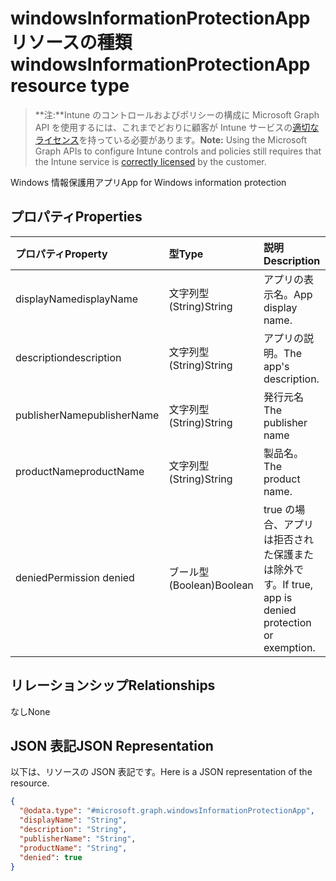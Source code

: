 # <a name="windowsinformationprotectionapp-resource-type"></a><span data-ttu-id="38ed9-101">windowsInformationProtectionApp リソースの種類</span><span class="sxs-lookup"><span data-stu-id="38ed9-101">windowsInformationProtectionApp resource type</span></span>

> <span data-ttu-id="38ed9-102">**注:**Intune のコントロールおよびポリシーの構成に Microsoft Graph API を使用するには、これまでどおりに顧客が Intune サービスの[適切なライセンス](https://go.microsoft.com/fwlink/?linkid=839381)を持っている必要があります。</span><span class="sxs-lookup"><span data-stu-id="38ed9-102">**Note:** Using the Microsoft Graph APIs to configure Intune controls and policies still requires that the Intune service is [correctly licensed](https://go.microsoft.com/fwlink/?linkid=839381) by the customer.</span></span>

<span data-ttu-id="38ed9-103">Windows 情報保護用アプリ</span><span class="sxs-lookup"><span data-stu-id="38ed9-103">App for Windows information protection</span></span>
## <a name="properties"></a><span data-ttu-id="38ed9-104">プロパティ</span><span class="sxs-lookup"><span data-stu-id="38ed9-104">Properties</span></span>
|<span data-ttu-id="38ed9-105">プロパティ</span><span class="sxs-lookup"><span data-stu-id="38ed9-105">Property</span></span>|<span data-ttu-id="38ed9-106">型</span><span class="sxs-lookup"><span data-stu-id="38ed9-106">Type</span></span>|<span data-ttu-id="38ed9-107">説明</span><span class="sxs-lookup"><span data-stu-id="38ed9-107">Description</span></span>|
|:---|:---|:---|
|<span data-ttu-id="38ed9-108">displayName</span><span class="sxs-lookup"><span data-stu-id="38ed9-108">displayName</span></span>|<span data-ttu-id="38ed9-109">文字列型 (String)</span><span class="sxs-lookup"><span data-stu-id="38ed9-109">String</span></span>|<span data-ttu-id="38ed9-110">アプリの表示名。</span><span class="sxs-lookup"><span data-stu-id="38ed9-110">App display name.</span></span>|
|<span data-ttu-id="38ed9-111">description</span><span class="sxs-lookup"><span data-stu-id="38ed9-111">description</span></span>|<span data-ttu-id="38ed9-112">文字列型 (String)</span><span class="sxs-lookup"><span data-stu-id="38ed9-112">String</span></span>|<span data-ttu-id="38ed9-113">アプリの説明。</span><span class="sxs-lookup"><span data-stu-id="38ed9-113">The app's description.</span></span>|
|<span data-ttu-id="38ed9-114">publisherName</span><span class="sxs-lookup"><span data-stu-id="38ed9-114">publisherName</span></span>|<span data-ttu-id="38ed9-115">文字列型 (String)</span><span class="sxs-lookup"><span data-stu-id="38ed9-115">String</span></span>|<span data-ttu-id="38ed9-116">発行元名</span><span class="sxs-lookup"><span data-stu-id="38ed9-116">The publisher name</span></span>|
|<span data-ttu-id="38ed9-117">productName</span><span class="sxs-lookup"><span data-stu-id="38ed9-117">productName</span></span>|<span data-ttu-id="38ed9-118">文字列型 (String)</span><span class="sxs-lookup"><span data-stu-id="38ed9-118">String</span></span>|<span data-ttu-id="38ed9-119">製品名。</span><span class="sxs-lookup"><span data-stu-id="38ed9-119">The product name.</span></span>|
|<span data-ttu-id="38ed9-120">denied</span><span class="sxs-lookup"><span data-stu-id="38ed9-120">Permission denied</span></span>|<span data-ttu-id="38ed9-121">ブール型 (Boolean)</span><span class="sxs-lookup"><span data-stu-id="38ed9-121">Boolean</span></span>|<span data-ttu-id="38ed9-122">true の場合、アプリは拒否された保護または除外です。</span><span class="sxs-lookup"><span data-stu-id="38ed9-122">If true, app is denied protection or exemption.</span></span>|

## <a name="relationships"></a><span data-ttu-id="38ed9-123">リレーションシップ</span><span class="sxs-lookup"><span data-stu-id="38ed9-123">Relationships</span></span>
<span data-ttu-id="38ed9-124">なし</span><span class="sxs-lookup"><span data-stu-id="38ed9-124">None</span></span>
## <a name="json-representation"></a><span data-ttu-id="38ed9-125">JSON 表記</span><span class="sxs-lookup"><span data-stu-id="38ed9-125">JSON Representation</span></span>
<span data-ttu-id="38ed9-126">以下は、リソースの JSON 表記です。</span><span class="sxs-lookup"><span data-stu-id="38ed9-126">Here is a JSON representation of the resource.</span></span>
<!-- {
  "blockType": "resource",
  "keyProperty": "id",
  "@odata.type": "microsoft.graph.windowsInformationProtectionApp"
}
-->
``` json
{
  "@odata.type": "#microsoft.graph.windowsInformationProtectionApp",
  "displayName": "String",
  "description": "String",
  "publisherName": "String",
  "productName": "String",
  "denied": true
}
```



